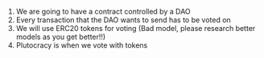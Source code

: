 1. We are going to have a contract controlled by a DAO
2. Every transaction that the DAO wants to send has to be voted on
3. We will use ERC20 tokens for voting (Bad model, please research better models as you get better!!)
4. Plutocracy is when we vote with tokens